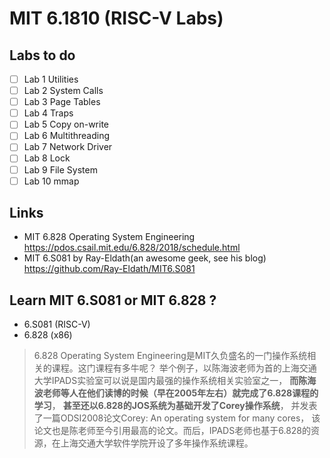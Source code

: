 # MIT 6.1810 (RISC-V Labs)

## Labs to do 
- [ ] Lab 1 Utilities 
- [ ] Lab 2 System Calls 
- [ ] Lab 3 Page Tables 
- [ ] Lab 4 Traps 
- [ ] Lab 5 Copy on-write 
- [ ] Lab 6 Multithreading 
- [ ] Lab 7 Network Driver
- [ ] Lab 8 Lock 
- [ ] Lab 9 File System 
- [ ] Lab 10 mmap 

## Links 

- MIT 6.828 Operating System Engineering <https://pdos.csail.mit.edu/6.828/2018/schedule.html> 
- MIT 6.S081 by Ray-Eldath(an awesome geek, see his blog) https://github.com/Ray-Eldath/MIT6.S081

## Learn MIT 6.S081 or MIT 6.828 ? 
* 6.S081    (RISC-V)
* 6.828     (x86)

> 6.828 Operating System Engineering是MIT久负盛名的一门操作系统相关的课程。这门课程有多牛呢？
> 举个例子，以陈海波老师为首的上海交通大学IPADS实验室可以说是国内最强的操作系统相关实验室之一，
> **而陈海波老师等人在他们读博的时候（早在2005年左右）就完成了6.828课程的学习**，
> **甚至还以6.828的JOS系统为基础开发了Corey操作系统**，
> 并发表了一篇ODSI2008论文Corey: An operating system for many cores，
> 该论文也是陈老师至今引用最高的论文。而后，IPADS老师也基于6.828的资源，在上海交通大学软件学院开设了多年操作系统课程。